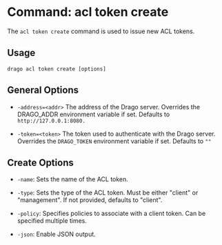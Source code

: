 # Command: acl token create

The `acl token create` command is used to issue new ACL tokens.

## Usage

```
drago acl token create [options]
```

## General Options

- `-address=<addr>`
    The address of the Drago server.
    Overrides the DRAGO_ADDR environment variable if set.
    Defaults to `http://127.0.0.1:8080.`


- `-token=<token>`
    The token used to authenticate with the Drago server.
    Overrides the `DRAGO_TOKEN` environment variable if set.
    Defaults to `""`

## Create Options

- `-name`: Sets the name of the ACL token.


- `-type`: Sets the type of the ACL token. Must be either "client" or "management". If not provided, defaults to "client".


- `-policy`: Specifies policies to associate with a client token. Can be specified multiple times.


- `-json`: Enable JSON output.